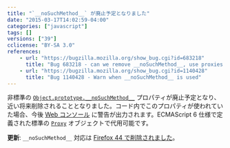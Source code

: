 ```yaml
---
title: "`__noSuchMethod__` が廃止予定となりました"
date: "2015-03-17T14:02:59-04:00"
categories: ["javascript"]
tags: []
versions: ["39"]
cclicense: "BY-SA 3.0"
references:
    - url: "https://bugzilla.mozilla.org/show_bug.cgi?id=683218"
      title: "Bug 683218 - can we remove __noSuchMethod__, use proxies instead?"
    - url: "https://bugzilla.mozilla.org/show_bug.cgi?id=1140428"
      title: "Bug 1140428 - Warn when __noSuchMethod__ is used"
---
```

非標準の [`Object.prototype.__noSuchMethod__`](https://developer.mozilla.org/ja/docs/Web/JavaScript/Reference/Global_Objects/Object/noSuchMethod) プロパティが廃止予定となり、近い将来削除されることとなりました。コード内でこのプロパティが使われていた場合、今後 [Web コンソール](https://developer.mozilla.org/ja/docs/Tools/Web_Console) に警告が出力されます。ECMAScript 6 仕様で定義された標準の [`Proxy`](https://developer.mozilla.org/ja/docs/Web/JavaScript/Reference/Global_Objects/Proxy) オブジェクトで代用可能です。

**更新**: `__noSuchMethod__` 対応は [Firefox 44 で削除されました](https://www.fxsitecompat.com/ja/docs/2015/nosuchmethod-is-no-longer-supported/)。
